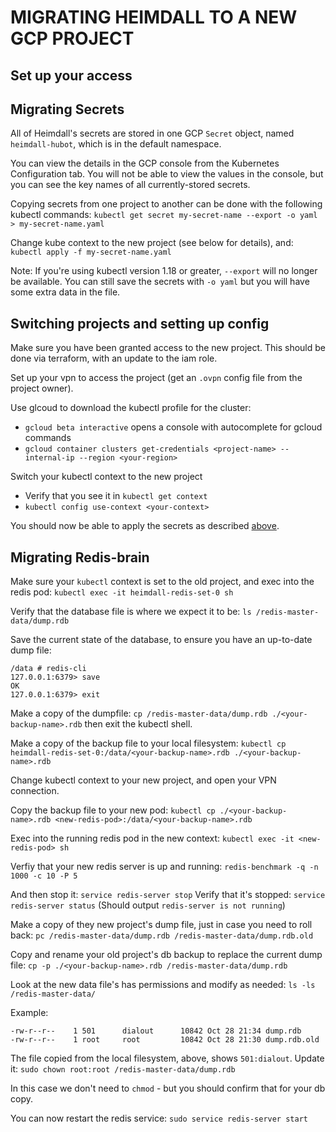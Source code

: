 # MIGRATING HEIMDALL TO A NEW GCP PROJECT

## Set up your access

## Migrating Secrets

All of Heimdall's secrets are stored in one GCP `Secret` object, named
`heimdall-hubot`, which is in the default namespace.

You can view the details in the GCP console from the Kubernetes Configuration
tab. You will not be able to view the values in the console, but you can see
the key names of all currently-stored secrets.

Copying secrets from one project to another can be done with the following
kubectl commands:
`kubectl get secret my-secret-name --export -o yaml > my-secret-name.yaml`

Change kube context to the new project (see below for details), and:
`kubectl apply -f my-secret-name.yaml`

Note: If you're using kubectl version 1.18 or greater, `--export` will no longer
be available. You can still save the secrets with `-o yaml` but you will have
some extra data in the file.

## Switching projects and setting up config

Make sure you have been granted access to the new project. This should be
done via terraform, with an update to the iam role.

Set up your vpn to access the project (get an `.ovpn` config file from the project owner).

Use glcoud to download the kubectl profile for the cluster:

- `gcloud beta interactive` opens a console with autocomplete for gcloud commands
- `gcloud container clusters get-credentials <project-name> --internal-ip --region <your-region>`

Switch your kubectl context to the new project

- Verify that you see it in `kubectl get context`
- `kubectl config use-context <your-context>`

You should now be able to apply the secrets as described [above](#migrating-secrets).

## Migrating Redis-brain

Make sure your `kubectl` context is set to the old project, and exec into the
redis pod:
`kubectl exec -it heimdall-redis-set-0 sh`

Verify that the database file is where we expect it to be:
`ls /redis-master-data/dump.rdb`

Save the current state of the database, to ensure you have an up-to-date dump file:

```
/data # redis-cli
127.0.0.1:6379> save
OK
127.0.0.1:6379> exit
```

Make a copy of the dumpfile:
`cp /redis-master-data/dump.rdb ./<your-backup-name>.rdb`
then exit the kubectl shell.

Make a copy of the backup file to your local filesystem:
`kubectl cp heimdall-redis-set-0:/data/<your-backup-name>.rdb ./<your-backup-name>.rdb`

Change kubectl context to your new project, and open your VPN connection.

Copy the backup file to your new pod:
`kubectl cp ./<your-backup-name>.rdb <new-redis-pod>:/data/<your-backup-name>.rdb`

Exec into the running redis pod in the new context:
`kubectl exec -it <new-redis-pod> sh`

Verfiy that your new redis server is up and running:
`redis-benchmark -q -n 1000 -c 10 -P 5`

And then stop it:
`service redis-server stop`
Verify that it's stopped:
`service redis-server status` (Should output `redis-server is not running`)

Make a copy of they new project's dump file, just in case you need to roll back:
`pc /redis-master-data/dump.rdb /redis-master-data/dump.rdb.old`

Copy and rename your old project's db backup to replace the current dump file:
`cp -p ./<your-backup-name>.rdb /redis-master-data/dump.rdb`

Look at the new data file's has permissions and modify as needed:
`ls -ls /redis-master-data/`

Example:

```
-rw-r--r--    1 501      dialout      10842 Oct 28 21:34 dump.rdb
-rw-r--r--    1 root     root         10842 Oct 28 21:30 dump.rdb.old
```

The file copied from the local filesystem, above, shows `501:dialout`.
Update it:
`sudo chown root:root /redis-master-data/dump.rdb`

In this case we don't need to `chmod` - but you should confirm that for your db copy.

You can now restart the redis service:
`sudo service redis-server start`
